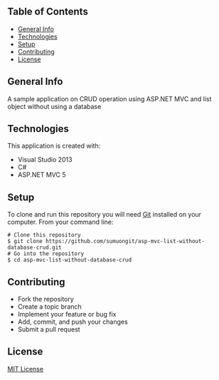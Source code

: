 ## Table of Contents
* [General Info](#general-info)
* [Technologies](#technologies)
* [Setup](#setup)
* [Contributing](#contributing)
* [License](#license)

## General Info
A sample application on CRUD operation using ASP.NET MVC and list object without using a database

## Technologies
This application is created with:
* Visual Studio 2013
* C# 
* ASP.NET MVC 5
	
## Setup
To clone and run this repository you will need [Git](https://git-scm.com/) installed on your computer. From your command line:

```
# Clone this repository
$ git clone https://github.com/sumuongit/asp-mvc-list-without-database-crud.git
# Go into the repository
$ cd asp-mvc-list-without-database-crud
```

## Contributing
* Fork the repository
* Create a topic branch
* Implement your feature or bug fix
* Add, commit, and push your changes
* Submit a pull request

## License
[MIT License](https://github.com/sumuongit/asp-mvc-list-without-database-crud/blob/master/LICENSE)
